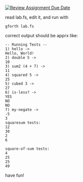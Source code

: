 [![Review Assignment Due Date](https://classroom.github.com/assets/deadline-readme-button-22041afd0340ce965d47ae6ef1cefeee28c7c493a6346c4f15d667ab976d596c.svg)](https://classroom.github.com/a/e63F1D9d)


read lab.fs, edit it, and run with

```
gforth lab.fs
```

correct output should be apprx like:

```
-- Running Tests --
1) hello ->
Hello, World!
2) double 5 ->
10
3) sum2 (4 + 7) ->
11
4) squared 5 ->
25
5) cubed 3 ->
27
6) is-less? ->
YES
NO
NO
7) my-negate ->
-5
3
squaresum tests:
12
30
2
6

square-of-sum tests:
4
25
25
49
```

have fun!
